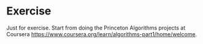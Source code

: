 # Exercise
Just for exercise.
    Start from doing the Princeton Algorithms projects at Coursera https://www.coursera.org/learn/algorithms-part1/home/welcome.

